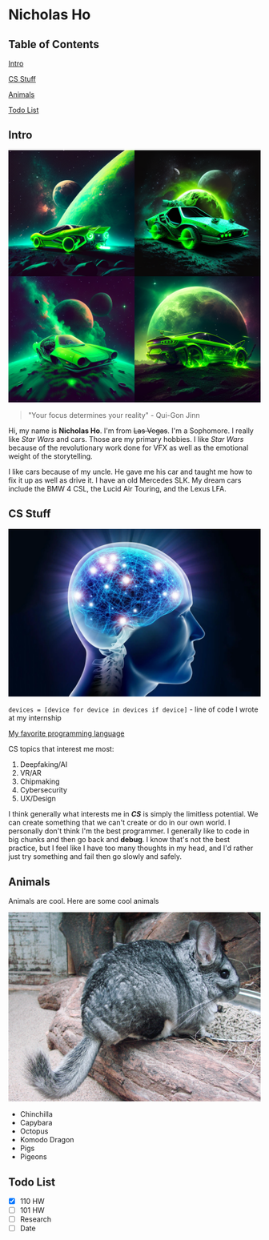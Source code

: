 # Nicholas Ho

## Table of Contents

[Intro](index.md#intro)

[CS Stuff](index.md#cs-stuff)

[Animals](index.md#animals)

[Todo List](index.md#todo-list)


## Intro
![Green car](car.png)

> "Your focus determines your reality" - Qui-Gon Jinn

Hi, my name is **Nicholas Ho**. I'm from ~~Las Vegas~~. I'm a Sophomore. I really like *Star Wars* and cars. Those are my primary hobbies. I like *Star Wars* because of the revolutionary work done for VFX as well as the emotional weight of the storytelling.

I like cars because of my uncle. He gave me his car and taught me how to fix it up as well as drive it. I have an old Mercedes SLK. My dream cars include the BMW 4 CSL, the Lucid Air Touring, and the Lexus LFA. 



## CS Stuff

![Brain](brain.webp)

`devices = [device for device in devices if device]` - line of code I wrote at my internship

[My favorite programming language](README.md)

CS topics that interest me most:
1. Deepfaking/AI
2. VR/AR
3. Chipmaking
4. Cybersecurity
5. UX/Design

I think generally what interests me in ***CS*** is simply the limitless potential. We can create something that we can't create or do in our own world. I personally don't think I'm the best programmer. I generally like to code in big chunks and then go back and **debug**. I know that's not the best practice, but I feel like I have too many thoughts in my head, and I'd rather just try something and fail then go slowly and safely. 

## Animals

Animals are cool. Here are some cool animals

![Chinchilla](chinchilla.JPG)

- Chinchilla
- Capybara
- Octopus
- Komodo Dragon
- Pigs
- Pigeons



## Todo List
- [x] 110 HW
- [ ] 101 HW
- [ ] Research
- [ ] Date